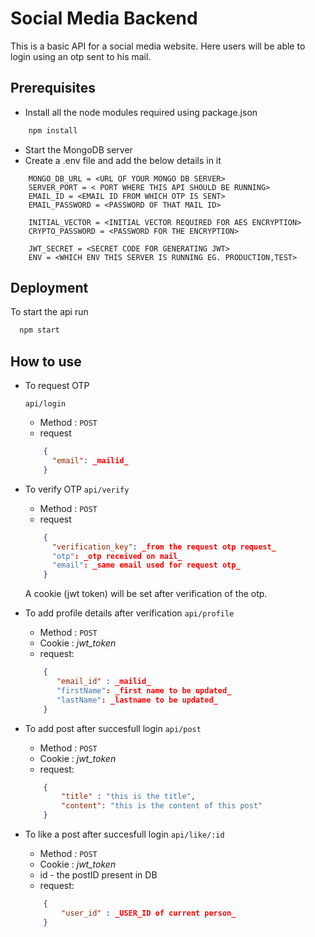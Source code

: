 
# Social Media Backend

This is a basic API for a social media website. Here users will be able to login using an otp sent to his mail.







## Prerequisites

- Install all the node modules required using package.json

```bash
    npm install 
```

- Start the MongoDB server
- Create a .env file and add the below details in it

```
    MONGO_DB_URL = <URL OF YOUR MONGO DB SERVER>
    SERVER_PORT = < PORT WHERE THIS API SHOULD BE RUNNING>
    EMAIL_ID = <EMAIL ID FROM WHICH OTP IS SENT> 
    EMAIL_PASSWORD = <PASSWORD OF THAT MAIL ID>

    INITIAL_VECTOR = <INITIAL VECTOR REQUIRED FOR AES ENCRYPTION>
    CRYPTO_PASSWORD = <PASSWORD FOR THE ENCRYPTION>

    JWT_SECRET = <SECRET CODE FOR GENERATING JWT>
    ENV = <WHICH ENV THIS SERVER IS RUNNING EG. PRODUCTION,TEST>
```
    
## Deployment

To start the api run

```bash
  npm start
```


## How to use

- To request OTP
        
    ` api/login `  
    - Method : `POST`
    - request
    ```json
        {
          "email": _mailid_
        }
    ```

- To verify OTP
    ` api/verify `  
    - Method : `POST`
    - request
    ```json
        {
          "verification_key": _from the request otp request_
          "otp": _otp received on mail_
          "email": _same email used for request otp_
        }
    ```
    A cookie (jwt token) will be set after verification of the otp.
- To add profile details after verification
    ` api/profile `  
    - Method : `POST`
    - Cookie : _jwt_token_
    - request:
    ```json
        {
           "email_id" : _mailid_
           "firstName": _first name to be updated_
           "lastName": _lastname to be updated_
        }
    ```
- To add post after succesfull login
    ` api/post `  
    - Method : `POST`
    - Cookie : _jwt_token_
    - request:
    ```json
        {
            "title" : "this is the title",
            "content": "this is the content of this post"
        }
    ```

- To like a post after succesfull login
    ` api/like/:id `  
    - Method : `POST`
    - Cookie : _jwt_token_
    - id - the postID present in DB
    - request:
    ```json
        {
            "user_id" : _USER_ID of current person_
        }

    ```

     



